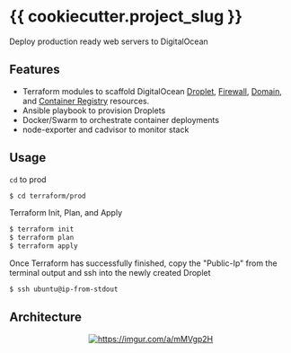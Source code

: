 # {{ cookiecutter.project_slug }}

Deploy production ready web servers to DigitalOcean

## Features
- Terraform modules to scaffold DigitalOcean [Droplet](https://registry.terraform.io/providers/digitalocean/digitalocean/latest/docs/resources/droplet), [Firewall](https://registry.terraform.io/providers/digitalocean/digitalocean/latest/docs/resources/firewall), [Domain](https://registry.terraform.io/providers/digitalocean/digitalocean/latest/docs/resources/domain), and [Container Registry](https://registry.terraform.io/providers/digitalocean/digitalocean/latest/docs/resources/container_registry) resources.
- Ansible playbook to provision Droplets
- Docker/Swarm to orchestrate container deployments 
- node-exporter and cadvisor to monitor stack

## Usage
`cd` to prod
```sh
$ cd terraform/prod
```

Terraform Init, Plan, and Apply
```sh
$ terraform init
$ terraform plan
$ terraform apply
```

Once Terraform has successfully finished, copy the "Public-Ip" from the terminal output and ssh into the newly created Droplet
```sh
$ ssh ubuntu@ip-from-stdout
```

## Architecture
<p align="center">
    <a href="#"><img alt="https://imgur.com/a/mMVgp2H" src="https://i.imgur.com/0csCq0V.png"></a>
</p>